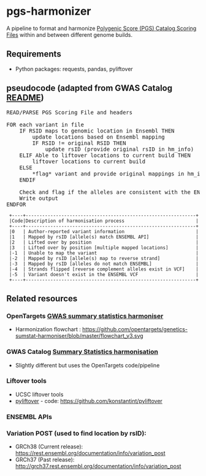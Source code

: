# pgs-harmonizer
A pipeline to format and harmonize [Polygenic Score (PGS) Catalog Scoring Files](http://www.pgscatalog.org/downloads/#dl_ftp) 
within and between different genome builds. 


## Requirements
- Python packages: requests, pandas, pyliftover


## pseudocode (adapted from GWAS Catalog [README](https://github.com/EBISPOT/sum-stats-formatter/blob/master/harmonisation/README.md))
<pre>READ/PARSE PGS Scoring File and headers

FOR each variant in file
    IF RSID maps to genomic location in Ensembl THEN
        update locations based on Ensembl mapping
        IF RSID != original RSID THEN
            update rsID (provide original rsID in hm_info)
    ELIF Able to liftover locations to current build THEN
        liftover locations to current build
    ELSE
        *flag* variant and provide original mappings in hm_info column as dictionary
    ENDIF
    
    Check and flag if the alleles are consistent with the ENSEMBL VCF
    Write output
ENDFOR
</pre>

     +----+--------------------------------------------------------------+
     |Code|Description of harmonisation process                          |
     +----+--------------------------------------------------------------+
     |0   | Author-reported variant information                          |
     |1   | Mapped by rsID [allele(s) match ENSEMBL API]                 |
     |2   | Lifted over by position                                      |
     |3   | Lifted over by position [multiple mapped locations]          |
     |-1  | Unable to map the variant                                    |
     |-2  | Mapped by rsID [allele(s) map to reverse strand]             |
     |-3  | Mapped by rsID [alleles do not match ENSEMBL]                |
     |-4  | Strands flipped [reverse complement alleles exist in VCF]    |
     |-5  | Variant doesn't exist in the ENSEMBL VCF                     |
     +----+--------------------------------------------------------------+

## Related resources
### OpenTargets [GWAS summary statistics harmoniser](https://github.com/opentargets/genetics-sumstat-harmoniser)
- Harmonization flowchart : https://github.com/opentargets/genetics-sumstat-harmoniser/blob/master/flowchart_v3.svg
### GWAS Catalog [Summary Statistics harmonisation](https://github.com/EBISPOT/sum-stats-formatter/tree/master/harmonisation)
- Slightly different but uses the OpenTargets code/pipeline
### Liftover tools
- UCSC liftover tools 
- [pyliftover](https://pypi.org/project/pyliftover/) - code: https://github.com/konstantint/pyliftover

### ENSEMBL APIs
### Variation POST (used to find location by rsID):
- GRCh38 (Current release): https://rest.ensembl.org/documentation/info/variation_post
- GRCh37 (Past release): http://grch37.rest.ensembl.org/documentation/info/variation_post